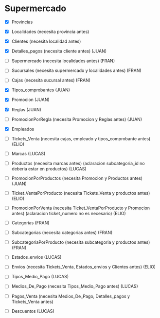 # Supermercado

- [x]  Provincias
- [x]  Localidades (necesita provincia antes)
- [x]  Clientes (necesita localidad antes)
- [x]  Detalles_pagos (necesita cliente antes) (JUAN)
- [ ]  Supermercado (necesita localidades antes) (FRAN)
- [ ]  Sucursales (necesita supermercado y localidades antes) (FRAN)
- [ ]  Cajas (necesita sucursal antes) (FRAN)
- [x]  Tipos_comprobantes (JUAN)
- [x]  Promocion (JUAN)
- [x]  Reglas (JUAN)
- [ ]  PromocionPorRegla (necesita Promocion y Reglas antes) (JUAN)
- [x]  Empleados
- [ ]  Tickets_Venta (necesita cajas, empleado y tipos_comprobante antes) (ELIO)
- [ ]  Marcas (LUCAS)
- [ ]  Productos (necesita marcas antes) (aclaracion subcategoria_id no deberia estar en productos) (LUCAS)
- [ ]  PromocionPorProductos (necesita Promocion y Productos antes) (JUAN)
- [ ]  Ticket_VentaPorProducto (necesita Tickets_Venta y productos antes) (ELIO)
- [ ]  PromocionPorVenta (necesita Ticket_VentaPorProducto y Promocion antes) (aclaracion ticket_numero no es necesario) (ELIO)
- [ ]  Categorias (FRAN)
- [ ]  Subcategorias (necesita categorias antes) (FRAN)
- [ ]  SubcategoriaPorProducto (necesita subcategoria y productos antes) (FRAN)
- [ ]  Estados_envios (LUCAS)
- [ ]  Envios (necesita Tickets_Venta, Estados_envios y Clientes antes) (ELIO)
- [ ]  Tipos_Medio_Pago (LUCAS)
- [ ]  Medios_De_Pago (necesita Tipos_Medio_Pago antes) (LUCAS)
- [ ]  Pagos_Venta (necesita Medios_De_Pago, Detalles_pagos y Tickets_Venta antes)
- [ ]  Descuentos (LUCAS)

